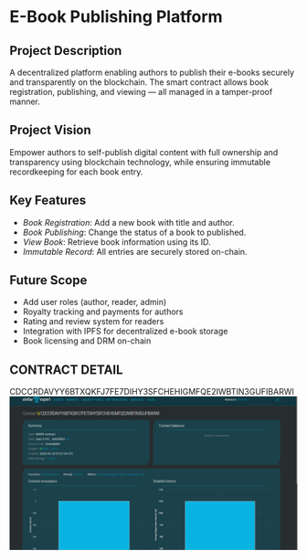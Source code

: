# E-Book Publishing Platform

## Project Description
A decentralized platform enabling authors to publish their e-books securely and transparently on the blockchain. The smart contract allows book registration, publishing, and viewing — all managed in a tamper-proof manner.

## Project Vision
Empower authors to self-publish digital content with full ownership and transparency using blockchain technology, while ensuring immutable recordkeeping for each book entry.

## Key Features
- *Book Registration*: Add a new book with title and author.
- *Book Publishing*: Change the status of a book to published.
- *View Book*: Retrieve book information using its ID.
- *Immutable Record*: All entries are securely stored on-chain.

## Future Scope
- Add user roles (author, reader, admin)
- Royalty tracking and payments for authors
- Rating and review system for readers
- Integration with IPFS for decentralized e-book storage
- Book licensing and DRM on-chain

## CONTRACT DETAIL 
CDCCRDAVYY6BTXQKFJ7FE7DIHY3SFCHEHIGMFQE2IWBTIN3GUFIBARWI 
![alt text](image.png)